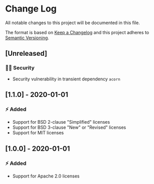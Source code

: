 # Change Log

All notable changes to this project will be documented in this file.

The format is based on [Keep a Changelog](http://keepachangelog.com/) and this project adheres to [Semantic Versioning](http://semver.org/).

## [Unreleased]

### :policeman: Security

- Security vulnerability in transient dependency `acorn`

## [1.1.0] - 2020-01-01

### :zap: Added

- Support for BSD 2-clause "Simplified" licenses
- Support for BSD 3-clause "New" or "Revised" licenses
- Support for MIT licenses

## [1.0.0] - 2020-01-01

### :zap: Added

- Support for Apache 2.0 licenses
